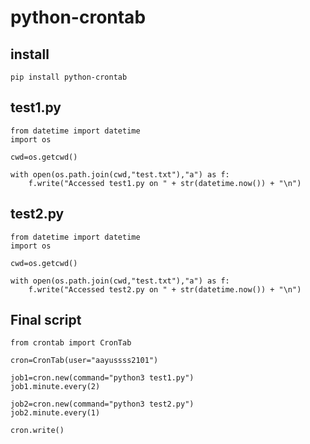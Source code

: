# python-crontab

## install 

````
pip install python-crontab
````

## test1.py

````
from datetime import datetime
import os
  
cwd=os.getcwd()
  
with open(os.path.join(cwd,"test.txt"),"a") as f:
    f.write("Accessed test1.py on " + str(datetime.now()) + "\n")
````    

## test2.py

````
from datetime import datetime
import os
  
cwd=os.getcwd()
  
with open(os.path.join(cwd,"test.txt"),"a") as f:
    f.write("Accessed test2.py on " + str(datetime.now()) + "\n")
````

## Final script 

````
from crontab import CronTab
  
cron=CronTab(user="aayussss2101")
  
job1=cron.new(command="python3 test1.py")
job1.minute.every(2)
  
job2=cron.new(command="python3 test2.py")
job2.minute.every(1)
  
cron.write()
````
